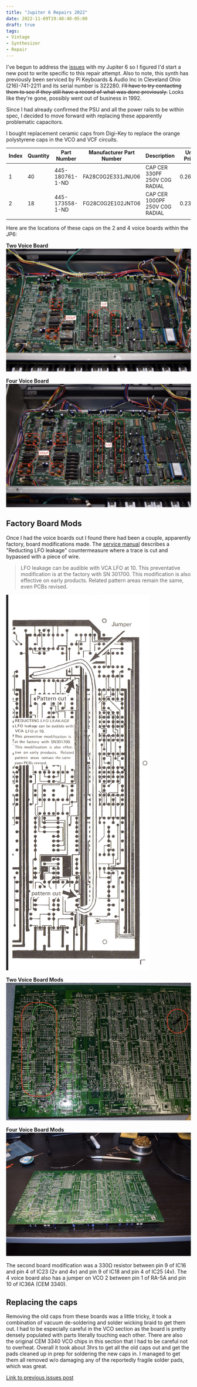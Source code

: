 ```yaml
---
title: "Jupiter 6 Repairs 2022"
date: 2022-11-09T19:48:40-05:00
draft: true
tags:
- Vintage
- Synthesizer
- Repair
---
```


I've begun to address the [issues](/blog/jupiter-6-issues-2022) with my Jupiter 6 so I figured I'd start a new post to write specific to this repair attempt. Also to note, this synth has previously been serviced by Pi Keyboards & Audio Inc in Cleveland Ohio (216)-741-2211 and its serial number is 322280. ~~I'll have to try contacting them to see if they still have a record of what was done previously.~~ Looks like they're gone, possibly went out of business in 1992. 

Since I had already confirmed the PSU and all the power rails to be within spec, I decided to move forward with replacing these apparently problematic capacitors.

I bought replacement ceramic caps from Digi-Key to replace the orange polystyrene caps in the VCO and VCF circuits.

| Index | Quantity | Part Number     | Manufacturer Part Number | Description                    | Unit Price | Extended Price |
| ----- | -------- | --------------- | ------------------------ | ------------------------------ | ---------- | -------------- |
| 1     | 40       | 445-180761-1-ND | FA28C0G2E331JNU06        | CAP CER 330PF 250V C0G RADIAL  | 0.26300    | $10.52         |
| 2     | 18       | 445-173558-1-ND | FG28C0G2E102JNT06        | CAP CER 1000PF 250V C0G RADIAL | 0.23300    | $4.19          |
|       |          |                 |                          |                                |            |

Here are the locations of these caps on the 2 and 4 voice boards within the JP6:

__Two Voice Board__
![2 voice board](JP6-two-voice-board.jpeg)

__Four Voice Board__
![4 voice board](JP6-four-voice-board.jpeg)

## Factory Board Mods

Once I had the voice boards out I found there had been a couple, apparently factory, board modifications made. The [service manual](https://www.synthxl.com/wp-content/uploads/2018/02/Roland-Jupiter-6-jp6-Service-Manual.pdf) describes a "Reducting LFO leakage" countermeasure where a trace is cut and bypassed with a piece of wire.

> LFO leakage can be audible with VCA LFO at 10. 
> This preventative modification is at the factory with SN 301700. This modification is also effective on early products.
> Related pattern areas remain the same, even PCBs revised.

![lfo leakage mod](JP6-LFO-leakage-mod.png)

__Two Voice Board Mods__
![2v-mods](JP6-two-voice-mods.jpeg)

__Four Voice Board Mods__
![4v-mods](JP6-four-voice-mods.jpeg)

The second board modification was a 330Ω resistor between pin 9 of IC16 and pin 4 of IC23 (2v and 4v) and pin 9 of IC18 and pin 4 of IC25 (4v). The 4 voice board also has a jumper on VCO 2 between pin 1 of RA-5A and pin 10 of IC36A (CEM 3340).

## Replacing the caps

Removing the old caps from these boards was a little tricky, it took a combination of vacuum de-soldering and solder wicking braid to get them out. I had to be especially careful in the VCO section as the board is pretty densely populated with parts literally touching each other. There are also the original CEM 3340 VCO chips in this section that I had to be careful not to overheat. Overall it took about 3hrs to get all the old caps out and get the pads cleaned up in prep for soldering the new caps in. I managed to get them all removed w/o damaging any of the reportedly fragile solder pads, which was great.



[Link to previous issues post](/blog/jupiter-6-issues-2022)


